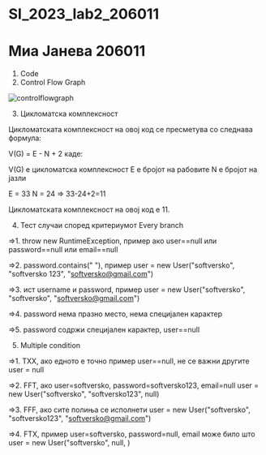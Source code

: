 # SI_2023_lab2_206011

# Миа Јанева 206011

1. Code
2. Control Flow Graph

![controlflowgraph](https://github.com/miajaneva/SI_2023_lab2_206011/assets/73714277/a897d113-cdde-4eae-b26d-73aafb60b283)

3. Цикломатска комплексност

Цикломатската комплексност на овој код се пресметува со следнава формула:

V(G) = E - N + 2 каде:

V(G) е цикломатска комплексност
E е бројот на рабовите
N е бројот на јазли


E = 33
N = 24
=> 33-24+2=11

Цикломатската комплексност на овој код е 11.




4. Тест случаи според критериумот Every branch

=>1. throw new RuntimeException, пример ако user==null или password==null или email==null 

=>2. password.contains(" "), пример user = new User("softversko", "softversko 123", "softversko@gmail.com")

=>3. ист username и password, пример user = new User("softversko", "softversko", "softversko@gmail.com")

=>4. password нема празно место, нема специјален карактер

=>5. password содржи специјален карактер, user==null



5. Multiple condition

=>1. TXX, ако едното е точно пример user==null, не се важни другите user = null

=>2. FFT, ако user=softversko, password=softversko123, email=null user = new User("softversko", "softversko123", null)

=>3. FFF, ако сите полиња се исполнети user = new User("softversko", "softversko123", "softversko@gmail.com")

=>4. FTX, пример user=softversko, password=null, email може било што user = new User("softversko", null, )

